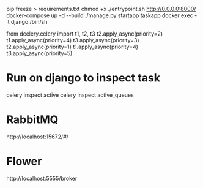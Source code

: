 pip freeze > requirements.txt
chmod +x ./entrypoint.sh
http://0.0.0.0:8000/
docker-compose up -d --build
./manage.py startapp taskapp
docker exec -it django /bin/sh


from dcelery.celery import t1, t2, t3
t2.apply_async(priority=2)
t1.apply_async(priority=4)
t3.apply_async(priority=3)
t2.apply_async(priority=1)
t1.apply_async(priority=4)
t3.apply_async(priority=5)

# Run on django to inspect task
celery inspect active
celery inspect active_queues

# RabbitMQ
http://localhost:15672/#/

# Flower
http://localhost:5555/broker

# 